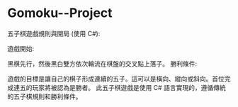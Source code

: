 # Gomoku--Project
五子棋遊戲規則與開局 (使用 C#):

遊戲開始:

黑棋先行，然後黑白雙方依次輪流在棋盤的交叉點上落子。
勝利條件:

遊戲的目標是讓自己的棋子形成連續的五子。這可以是橫向、縱向或斜向。首位完成連五的玩家將被認為是勝者。
此五子棋遊戲是使用 C# 語言實現的，遵循傳統的五子棋規則和勝利條件。
